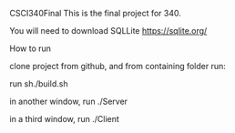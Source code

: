 CSCI340Final
This is the final project for 340.

You will need to download SQLLite  https://sqlite.org/

How to run

clone project from github, and from containing folder run:

run sh./build.sh

in another window, run ./Server

in a third window, run ./Client